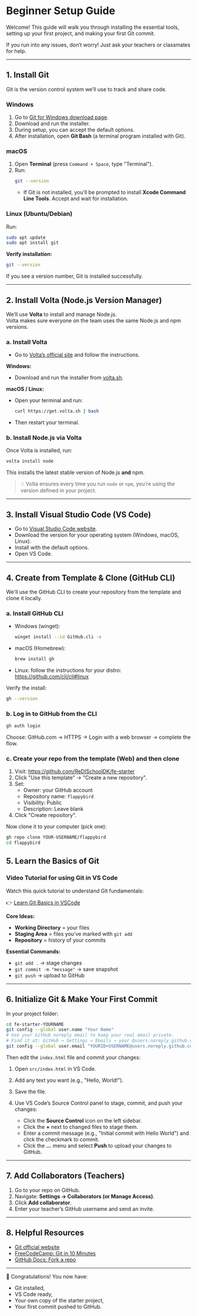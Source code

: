 # Beginner Setup Guide

Welcome! This guide will walk you through installing the essential tools, setting up your first project, and making your first Git commit.

If you run into any issues, don’t worry! Just ask your teachers or classmates for help.

---

## 1. Install Git

Git is the version control system we’ll use to track and share code.

### Windows

1. Go to [Git for Windows download page](https://git-scm.com/download/win).
2. Download and run the installer.
3. During setup, you can accept the default options.
4. After installation, open **Git Bash** (a terminal program installed with Git).

### macOS

1. Open **Terminal** (press `Command + Space`, type "Terminal").
2. Run:
   ```bash
   git --version
   ```
   - If Git is not installed, you’ll be prompted to install **Xcode Command Line Tools**. Accept and wait for installation.

### Linux (Ubuntu/Debian)

Run:

```bash
sudo apt update
sudo apt install git
```

**Verify installation:**

```bash
git --version
```

If you see a version number, Git is installed successfully.

---

## 2. Install Volta (Node.js Version Manager)

We’ll use **Volta** to install and manage Node.js.  
Volta makes sure everyone on the team uses the same Node.js and npm versions.

### a. Install Volta

- Go to [Volta’s official site](https://volta.sh/) and follow the instructions.

**Windows:**

- Download and run the installer from [volta.sh](https://volta.sh/).

**macOS / Linux:**

- Open your terminal and run:
  ```bash
  curl https://get.volta.sh | bash
  ```
- Then restart your terminal.

### b. Install Node.js via Volta

Once Volta is installed, run:

```bash
volta install node
```

This installs the latest stable version of Node.js **and** npm.

> 💡 Volta ensures every time you run `node` or `npm`, you’re using the version defined in your project.

---

## 3. Install Visual Studio Code (VS Code)

- Go to [Visual Studio Code website](https://code.visualstudio.com/).
- Download the version for your operating system (Windows, macOS, Linux).
- Install with the default options.
- Open VS Code.

---

## 4. Create from Template & Clone (GitHub CLI)

We'll use the GitHub CLI to create your repository from the template and clone it locally.

### a. Install GitHub CLI

- Windows (winget):
  ```bash
  winget install --id GitHub.cli -e
  ```
- macOS (Homebrew):
  ```bash
  brew install gh
  ```
- Linux: follow the instructions for your distro:
  https://github.com/cli/cli#linux

Verify the install:

```bash
gh --version
```

### b. Log in to GitHub from the CLI

```bash
gh auth login
```

Choose: GitHub.com → HTTPS → Login with a web browser → complete the flow.

### c. Create your repo from the template (Web) and then clone

1. Visit: https://github.com/ReDISchoolDK/fe-starter
2. Click "Use this template" → "Create a new repository".
3. Set:
   - Owner: your GitHub account
   - Repository name: `flappybird`
   - Visibility: Public
   - Description: Leave blank
4. Click "Create repository".

Now clone it to your computer (pick one):

```bash
gh repo clone YOUR-USERNAME/flappybird
cd flappybird
```

## 5. Learn the Basics of Git

### Video Tutorial for using Git in VS Code

Watch this quick tutorial to understand Git fundamentals:

👉 [Learn Git Basics in VSCode](https://www.youtube.com/watch?v=i_23KUAEtUM)

**Core Ideas:**

- **Working Directory** = your files
- **Staging Area** = files you’ve marked with `git add`
- **Repository** = history of your commits

**Essential Commands:**

- `git add .` → stage changes
- `git commit -m "message"` → save snapshot
- `git push` → upload to GitHub

---

## 6. Initialize Git & Make Your First Commit

In your project folder:

```bash
cd fe-starter-YOURNAME
git config --global user.name "Your Name"
# Use your GitHub noreply email to keep your real email private.
# Find it at: GitHub → Settings → Emails → your @users.noreply.github.com address.
git config --global user.email "YOURID+USERNAME@users.noreply.github.com"
```

Then edit the `index.html` file and commit your changes:

1. Open `src/index.html` in VS Code.
2. Add any text you want (e.g., "Hello, World!").
3. Save the file.
4. Use VS Code’s Source Control panel to stage, commit, and push your changes:

   - Click the **Source Control** icon on the left sidebar.
   - Click the **+** next to changed files to stage them.
   - Enter a commit message (e.g., "Initial commit with Hello World") and click the checkmark to commit.
   - Click the **...** menu and select **Push** to upload your changes to GitHub.

---

## 7. Add Collaborators (Teachers)

1. Go to your repo on GitHub.
2. Navigate: **Settings → Collaborators (or Manage Access)**.
3. Click **Add collaborator**.
4. Enter your teacher’s GitHub username and send an invite.

---

## 8. Helpful Resources

- [Git official website](https://git-scm.com/)
- [FreeCodeCamp: Git in 10 Minutes](https://www.freecodecamp.org/news/learn-the-basics-of-git-in-under-10-minutes-da548267cc91/)
- [GitHub Docs: Fork a repo](https://docs.github.com/articles/fork-a-repo)

---

🎉 Congratulations! You now have:

- Git installed,
- VS Code ready,
- Your own copy of the starter project,
- Your first commit pushed to GitHub.

